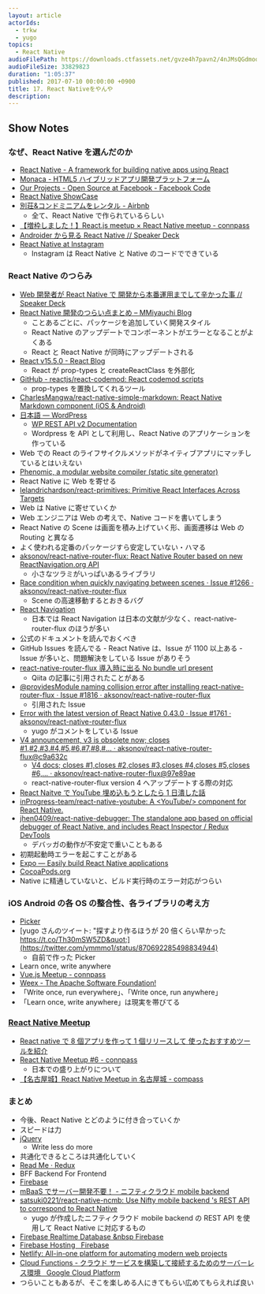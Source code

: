 ```yaml
---
layout: article
actorIds:
  - trkw
  - yugo
topics:
  - React Native
audioFilePath: https://downloads.ctfassets.net/gvze4h7pavn2/4nJMsQGdmoo8E6IkAOQUiU/95ade7f3c243a01ece7b57e1ae0139b9/17.mp3
audioFileSize: 33829823
duration: "1:05:37"
published: 2017-07-10 00:00:00 +0900
title: 17. React Nativeをやんや
description:
---
```


## Show Notes

### なぜ、React Native を選んだのか

* [React Native - A framework for building native apps using React](https://facebook.github.io/react-native/)
* [Monaca - HTML5 ハイブリッドアプリ開発プラットフォーム](https://ja.monaca.io/)
* [Our Projects - Open Source at Facebook - Facebook Code](https://code.facebook.com/projects/)
* [React Native ShowCase](https://facebook.github.io/react-native/showcase.html)
* [別荘&コンドミニアムをレンタル - Airbnb](https://www.airbnb.jp/)
  * 全て、React Native で作られているらしい
* [【増枠しました！】React.js meetup × React Native meetup - connpass](https://react-native-meetup.connpass.com/event/49024/)
* [Androider から見る React Native // Speaker Deck](https://speakerdeck.com/operando/androiderkarajian-rureact-native)
* [React Native at Instagram](https://engineering.instagram.com/react-native-at-instagram-dd828a9a90c7)
  * Instagram は React Native と Native のコードでできている

### React Native のつらみ

* [Web 開発者が React Native で 開発から本番運用までして辛かった事 // Speaker Deck](https://speakerdeck.com/rskull/webkai-fa-zhe-ga-react-nativede-kai-fa-karaben-fan-yun-yong-madesitexin-katutashi)
* [React Native 開発のつらい点まとめ &#8211; MMiyauchi Blog](http://mmiyauchi.com/?p=1526)
  * ことあるごとに、パッケージを追加していく開発スタイル
  * React Native のアップデートでコンポーネントがエラーとなることがよくある
  * React と React Native が同時にアップデートされる
* [React v15.5.0 - React Blog](https://facebook.github.io/react/blog/2017/04/07/react-v15.5.0.html)
  * React が prop-types と createReactClass を外部化
* [GitHub - reactjs/react-codemod: React codemod scripts](https://github.com/reactjs/react-codemod#react-proptypes-to-prop-types)
  * prop-types を置換してくれるツール
* [CharlesMangwa/react-native-simple-markdown: React Native Markdown component (iOS &amp; Android)](https://github.com/CharlesMangwa/react-native-simple-markdown)
* [日本語 &mdash; WordPress](https://ja.wordpress.org/)
  * [WP REST API v2 Documentation](http://ja.wp-api.org/)
  * Wordpress を API として利用し、React Native のアプリケーションを作っている
* Web での React のライフサイクルメソッドがネイティブアプリにマッチしているとはいえない
* [Phenomic, a modular website compiler (static site generator)](https://phenomic.io/)
* React Native に Web を寄せる
* [lelandrichardson/react-primitives: Primitive React Interfaces Across Targets](https://github.com/lelandrichardson/react-primitives/)
* Web は Native に寄せていくか
* Web エンジニアは Web の考えで、Native コードを書いてしまう
* React Native の Scene は画面を積み上げていく形、画面遷移は Web の Routing と異なる
* よく使われる定番のパッケージすら安定していない・ハマる
* [aksonov/react-native-router-flux: React Native Router based on new ReactNavigation.org API](https://github.com/aksonov/react-native-router-flux)
  * 小さなツラミがいっぱいあるライブラリ
* [Race condition when quickly navigating between scenes · Issue #1266 · aksonov/react-native-router-flux](https://github.com/aksonov/react-native-router-flux/issues/1266)
  * Scene の高速移動するとおきるバグ
* [React Navigation](https://reactnavigation.org/)
  * 日本では React Navigation は日本の文献が少なく、react-native-router-flux のほうが多い
* 公式のドキュメントを読んでおくべき
* GitHub Issues を読んでる - React Native は、Issue が 1100 以上ある - Issue が多いと、問題解決をしている Issue がありそう
* [react-native-router-flux 導入時に出る No bundle url present](http://qiita.com/maltz/items/a32ee73cb5a20cbb14b1)
  * Qiita の記事に引用されたことがある
* [@providesModule naming collision error after installing react-native-router-flux · Issue #1816 · aksonov/react-native-router-flux](https://github.com/aksonov/react-native-router-flux/issues/1816#issuecomment-296857358)
  * 引用された Issue
* [Error with the latest version of React Native 0.43.0 · Issue #1761 · aksonov/react-native-router-flux](https://github.com/aksonov/react-native-router-flux/issues/1761#issuecomment-292242725)
  * yugo がコメントをしている Issue
* [V4 announcement, v3 is obsolete now; closes #1,#2,#3,#4,#5,#6,#7,#8,#… · aksonov/react-native-router-flux@c9a632c](https://github.com/aksonov/react-native-router-flux/commit/c9a632ce1ca7f4e75693bf0fa0dbaaaa1e5b36b0)
  * [V4 docs; closes #1,closes #2,closes #3,closes #4,closes #5,closes #6,… · aksonov/react-native-router-flux@97e89ae](https://github.com/aksonov/react-native-router-flux/commit/97e89ae0e802b9a371e8ac3806b6850347cfcbb5)
  * react-native-router-flux version 4 へアップデートする際の対応
* [React Naitve で YouTube 埋め込もうとしたら 1 日潰した話](https://www.slideshare.net/yugomatsumoto2/rnyoutube-75277632)
* [inProgress-team/react-native-youtube: A &lt;YouTube/&gt; component for React Native.](https://github.com/inProgress-team/react-native-youtube)
* [jhen0409/react-native-debugger: The standalone app based on official debugger of React Native, and includes React Inspector / Redux DevTools](https://github.com/jhen0409/react-native-debugger)
  * デバッガの動作が不安定で重いこともある
* 初期起動時エラーを起こすことがある
* [Expo — Easily build React Native applications](https://expo.io/)
* [CocoaPods.org](https://cocoapods.org/)
* Native に精通していないと、ビルド実行時のエラー対応がつらい

### iOS Android の各 OS の整合性、各ライブラリの考え方

* [Picker](https://facebook.github.io/react-native/docs/picker.html)
* [yugo さんのツイート: &quot;探すより作るほうが 20 倍くらい早かった https://t.co/Th30mSW5ZD&quot;](https://twitter.com/ymmmo1/status/870692285498834944)
  * 自前で作った Picker
* Learn once, write anywhere
* [Vue.js Meetup - connpass](https://vuejs-meetup.connpass.com/)
* [Weex - The Apache Software Foundation!](https://weex.incubator.apache.org/)
* 「Write once, run everywhere」、「Write once, run anywhere」
* 「Learn once, write anywhere」は現実を帯びてる

### [React Native Meetup](https://react-native-meetup.connpass.com/)

* [React native で 8 個アプリを作って 1 個リリースして 使ったおすすめツールを紹介](https://www.slideshare.net/mat_aki/react-native-81)
* [React Native Meetup #6 - connpass](https://react-native-meetup.connpass.com/event/60764/)
  * 日本での盛り上がりについて
* [【名古屋城】React Native Meetup in 名古屋城 - compass](https://react-native-meetup.connpass.com/event/59766/)

### まとめ

* 今後、React Native とどのように付き合っていくか
* スピードは力
* [jQuery](https://jquery.com/)
  * Write less do more
* 共通化できるところは共通化していく
* [Read Me · Redux](http://redux.js.org/)
* BFF Backend For Frontend
* [Firebase](https://firebase.google.com/?hl=ja)
* [mBaaS でサーバー開発不要！ - ニフティクラウド mobile backend](http://mb.cloud.nifty.com/)
* [satsuki0221/react-native-ncmb: Use Nifty mobile backend &#39;s REST API to correspond to React Native](https://github.com/satsuki0221/react-native-ncmb)
  * yugo が作成したニフティクラウド mobile backend の REST API を使用して React Native に対応するもの
* [Firebase Realtime Database &nbsp Firebase](https://firebase.google.com/docs/database/)
* [Firebase Hosting &nbsp; Firebase](https://firebase.google.com/docs/hosting/)
* [Netlify: All-in-one platform for automating modern web projects](https://www.netlify.com/)
* [Cloud Functions - クラウド サービスを構築して接続するためのサーバーレス環境 &nbsp; Google Cloud Platform](https://cloud.google.com/functions/)
* つらいこともあるが、そこを楽しめる人にきてもらい広めてもらえれば良い
